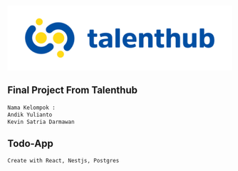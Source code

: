 ![myimage-alt-tag](./image.png)

## Final Project From Talenthub
```
Nama Kelompok :
Andik Yulianto
Kevin Satria Darmawan
```
## Todo-App
```
Create with React, Nestjs, Postgres
```
